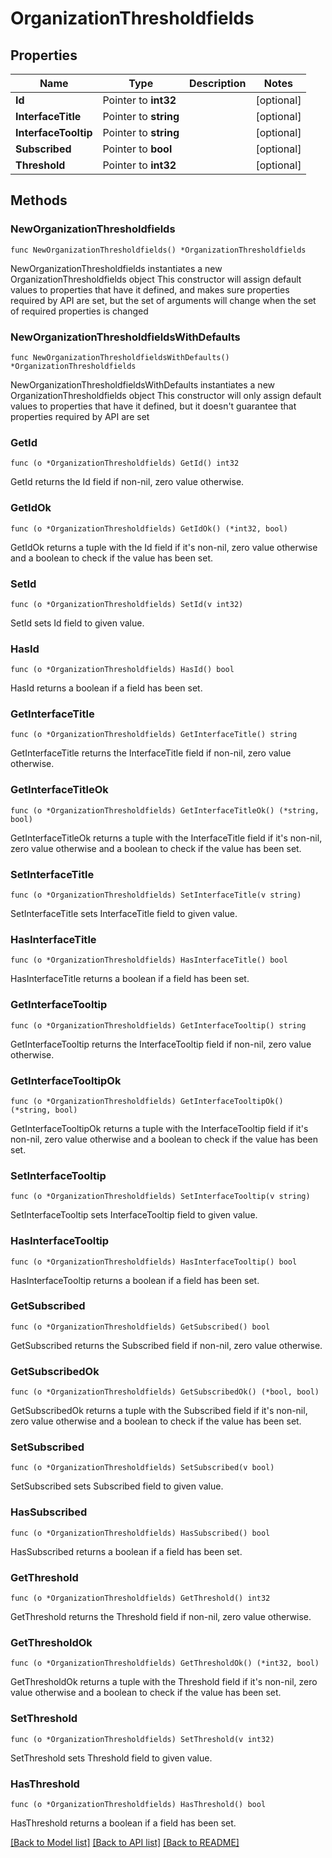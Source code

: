 # OrganizationThresholdfields

## Properties

Name | Type | Description | Notes
------------ | ------------- | ------------- | -------------
**Id** | Pointer to **int32** |  | [optional] 
**InterfaceTitle** | Pointer to **string** |  | [optional] 
**InterfaceTooltip** | Pointer to **string** |  | [optional] 
**Subscribed** | Pointer to **bool** |  | [optional] 
**Threshold** | Pointer to **int32** |  | [optional] 

## Methods

### NewOrganizationThresholdfields

`func NewOrganizationThresholdfields() *OrganizationThresholdfields`

NewOrganizationThresholdfields instantiates a new OrganizationThresholdfields object
This constructor will assign default values to properties that have it defined,
and makes sure properties required by API are set, but the set of arguments
will change when the set of required properties is changed

### NewOrganizationThresholdfieldsWithDefaults

`func NewOrganizationThresholdfieldsWithDefaults() *OrganizationThresholdfields`

NewOrganizationThresholdfieldsWithDefaults instantiates a new OrganizationThresholdfields object
This constructor will only assign default values to properties that have it defined,
but it doesn't guarantee that properties required by API are set

### GetId

`func (o *OrganizationThresholdfields) GetId() int32`

GetId returns the Id field if non-nil, zero value otherwise.

### GetIdOk

`func (o *OrganizationThresholdfields) GetIdOk() (*int32, bool)`

GetIdOk returns a tuple with the Id field if it's non-nil, zero value otherwise
and a boolean to check if the value has been set.

### SetId

`func (o *OrganizationThresholdfields) SetId(v int32)`

SetId sets Id field to given value.

### HasId

`func (o *OrganizationThresholdfields) HasId() bool`

HasId returns a boolean if a field has been set.

### GetInterfaceTitle

`func (o *OrganizationThresholdfields) GetInterfaceTitle() string`

GetInterfaceTitle returns the InterfaceTitle field if non-nil, zero value otherwise.

### GetInterfaceTitleOk

`func (o *OrganizationThresholdfields) GetInterfaceTitleOk() (*string, bool)`

GetInterfaceTitleOk returns a tuple with the InterfaceTitle field if it's non-nil, zero value otherwise
and a boolean to check if the value has been set.

### SetInterfaceTitle

`func (o *OrganizationThresholdfields) SetInterfaceTitle(v string)`

SetInterfaceTitle sets InterfaceTitle field to given value.

### HasInterfaceTitle

`func (o *OrganizationThresholdfields) HasInterfaceTitle() bool`

HasInterfaceTitle returns a boolean if a field has been set.

### GetInterfaceTooltip

`func (o *OrganizationThresholdfields) GetInterfaceTooltip() string`

GetInterfaceTooltip returns the InterfaceTooltip field if non-nil, zero value otherwise.

### GetInterfaceTooltipOk

`func (o *OrganizationThresholdfields) GetInterfaceTooltipOk() (*string, bool)`

GetInterfaceTooltipOk returns a tuple with the InterfaceTooltip field if it's non-nil, zero value otherwise
and a boolean to check if the value has been set.

### SetInterfaceTooltip

`func (o *OrganizationThresholdfields) SetInterfaceTooltip(v string)`

SetInterfaceTooltip sets InterfaceTooltip field to given value.

### HasInterfaceTooltip

`func (o *OrganizationThresholdfields) HasInterfaceTooltip() bool`

HasInterfaceTooltip returns a boolean if a field has been set.

### GetSubscribed

`func (o *OrganizationThresholdfields) GetSubscribed() bool`

GetSubscribed returns the Subscribed field if non-nil, zero value otherwise.

### GetSubscribedOk

`func (o *OrganizationThresholdfields) GetSubscribedOk() (*bool, bool)`

GetSubscribedOk returns a tuple with the Subscribed field if it's non-nil, zero value otherwise
and a boolean to check if the value has been set.

### SetSubscribed

`func (o *OrganizationThresholdfields) SetSubscribed(v bool)`

SetSubscribed sets Subscribed field to given value.

### HasSubscribed

`func (o *OrganizationThresholdfields) HasSubscribed() bool`

HasSubscribed returns a boolean if a field has been set.

### GetThreshold

`func (o *OrganizationThresholdfields) GetThreshold() int32`

GetThreshold returns the Threshold field if non-nil, zero value otherwise.

### GetThresholdOk

`func (o *OrganizationThresholdfields) GetThresholdOk() (*int32, bool)`

GetThresholdOk returns a tuple with the Threshold field if it's non-nil, zero value otherwise
and a boolean to check if the value has been set.

### SetThreshold

`func (o *OrganizationThresholdfields) SetThreshold(v int32)`

SetThreshold sets Threshold field to given value.

### HasThreshold

`func (o *OrganizationThresholdfields) HasThreshold() bool`

HasThreshold returns a boolean if a field has been set.


[[Back to Model list]](../README.md#documentation-for-models) [[Back to API list]](../README.md#documentation-for-api-endpoints) [[Back to README]](../README.md)


